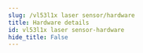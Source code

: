```yaml
---
slug: /vl53l1x laser sensor/hardware 
title: Hardware details
id: vl53l1x laser sensor-hardware 
hide_title: False
---
```

